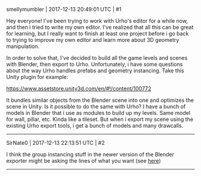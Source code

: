 smellymumbler | 2017-12-13 20:49:01 UTC | #1

Hey everyone! I've been trying to work with Urho's editor for a while now, and then i tried to write my own editor. I've realized that all this can be great for learning, but I really want to finish at least one project before i go back to trying to improve my own editor and learn more about 3D geometry manipulation.

In order to solve that, I've decided to build all the game levels and scenes with Blender, then export to Urho. Unfortunately, i have some questions about the way Urho handles prefabs and geometry instancing. Take this Unity plugin for example:

https://www.assetstore.unity3d.com/en/#!/content/100772

It bundles similar objects from the Blender scene into one and optimizes the scene in Unity. Is it possible to do the same with Urho? I have a bunch of models in Blender that i use as modules to build up my levels. Same model for wall, pillar, etc. Kinda like a tileset. But when i export my scene using the existing Urho export tools, i get a bunch of models and many drawcalls.

-------------------------

SirNate0 | 2017-12-13 22:13:51 UTC | #2

I think the group instancing stuff in the newer version of the Blender exporter might be asking the lines of what you want (see [here](https://discourse.urho3d.io/t/importing-complicated-scene-into-urho/3291/47))

-------------------------

